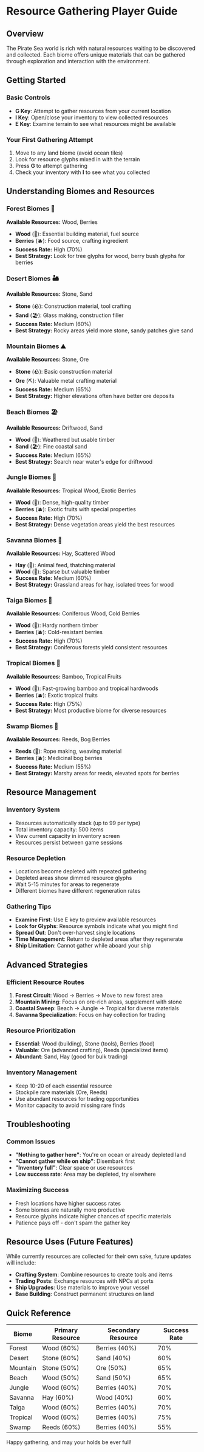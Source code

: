 # Resource Gathering Player Guide

## Overview

The Pirate Sea world is rich with natural resources waiting to be discovered and collected. Each biome offers unique materials that can be gathered through exploration and interaction with the environment.

## Getting Started

### Basic Controls
- **G Key**: Attempt to gather resources from your current location
- **I Key**: Open/close your inventory to view collected resources
- **E Key**: Examine terrain to see what resources might be available

### Your First Gathering Attempt
1. Move to any land biome (avoid ocean tiles)
2. Look for resource glyphs mixed in with the terrain
3. Press **G** to attempt gathering
4. Check your inventory with **I** to see what you collected

## Understanding Biomes and Resources

### Forest Biomes 🌲
**Available Resources:** Wood, Berries
- **Wood** (🌳): Essential building material, fuel source
- **Berries** (🫐): Food source, crafting ingredient
- **Success Rate:** High (70%)
- **Best Strategy:** Look for tree glyphs for wood, berry bush glyphs for berries

### Desert Biomes 🏜️
**Available Resources:** Stone, Sand
- **Stone** (🪨): Construction material, tool crafting
- **Sand** (🏖️): Glass making, construction filler
- **Success Rate:** Medium (60%)
- **Best Strategy:** Rocky areas yield more stone, sandy patches give sand

### Mountain Biomes ⛰️
**Available Resources:** Stone, Ore
- **Stone** (🪨): Basic construction material
- **Ore** (⛏️): Valuable metal crafting material
- **Success Rate:** Medium (65%)
- **Best Strategy:** Higher elevations often have better ore deposits

### Beach Biomes 🏖️
**Available Resources:** Driftwood, Sand
- **Wood** (🌳): Weathered but usable timber
- **Sand** (🏖️): Fine coastal sand
- **Success Rate:** Medium (65%)
- **Best Strategy:** Search near water's edge for driftwood

### Jungle Biomes 🌴
**Available Resources:** Tropical Wood, Exotic Berries
- **Wood** (🌳): Dense, high-quality timber
- **Berries** (🫐): Exotic fruits with special properties
- **Success Rate:** High (70%)
- **Best Strategy:** Dense vegetation areas yield the best resources

### Savanna Biomes 🌾
**Available Resources:** Hay, Scattered Wood
- **Hay** (🌾): Animal feed, thatching material
- **Wood** (🌳): Sparse but valuable timber
- **Success Rate:** Medium (60%)
- **Best Strategy:** Grassland areas for hay, isolated trees for wood

### Taiga Biomes 🌲
**Available Resources:** Coniferous Wood, Cold Berries
- **Wood** (🌳): Hardy northern timber
- **Berries** (🫐): Cold-resistant berries
- **Success Rate:** High (70%)
- **Best Strategy:** Coniferous forests yield consistent resources

### Tropical Biomes 🌺
**Available Resources:** Bamboo, Tropical Fruits
- **Wood** (🌳): Fast-growing bamboo and tropical hardwoods
- **Berries** (🫐): Exotic tropical fruits
- **Success Rate:** High (75%)
- **Best Strategy:** Most productive biome for diverse resources

### Swamp Biomes 🐸
**Available Resources:** Reeds, Bog Berries
- **Reeds** (🌿): Rope making, weaving material
- **Berries** (🫐): Medicinal bog berries
- **Success Rate:** Medium (55%)
- **Best Strategy:** Marshy areas for reeds, elevated spots for berries

## Resource Management

### Inventory System
- Resources automatically stack (up to 99 per type)
- Total inventory capacity: 500 items
- View current capacity in inventory screen
- Resources persist between game sessions

### Resource Depletion
- Locations become depleted with repeated gathering
- Depleted areas show dimmed resource glyphs
- Wait 5-15 minutes for areas to regenerate
- Different biomes have different regeneration rates

### Gathering Tips
- **Examine First**: Use E key to preview available resources
- **Look for Glyphs**: Resource symbols indicate what you might find
- **Spread Out**: Don't over-harvest single locations
- **Time Management**: Return to depleted areas after they regenerate
- **Ship Limitation**: Cannot gather while aboard your ship

## Advanced Strategies

### Efficient Resource Routes
1. **Forest Circuit**: Wood → Berries → Move to new forest area
2. **Mountain Mining**: Focus on ore-rich areas, supplement with stone
3. **Coastal Sweep**: Beach → Jungle → Tropical for diverse materials
4. **Savanna Specialization**: Focus on hay collection for trading

### Resource Prioritization
- **Essential**: Wood (building), Stone (tools), Berries (food)
- **Valuable**: Ore (advanced crafting), Reeds (specialized items)
- **Abundant**: Sand, Hay (good for bulk trading)

### Inventory Management
- Keep 10-20 of each essential resource
- Stockpile rare materials (Ore, Reeds)
- Use abundant resources for trading opportunities
- Monitor capacity to avoid missing rare finds

## Troubleshooting

### Common Issues
- **"Nothing to gather here"**: You're on ocean or already depleted land
- **"Cannot gather while on ship"**: Disembark first
- **"Inventory full"**: Clear space or use resources
- **Low success rate**: Area may be depleted, try elsewhere

### Maximizing Success
- Fresh locations have higher success rates
- Some biomes are naturally more productive
- Resource glyphs indicate higher chances of specific materials
- Patience pays off - don't spam the gather key

## Resource Uses (Future Features)

While currently resources are collected for their own sake, future updates will include:
- **Crafting System**: Combine resources to create tools and items
- **Trading Posts**: Exchange resources with NPCs at ports
- **Ship Upgrades**: Use materials to improve your vessel
- **Base Building**: Construct permanent structures on land

## Quick Reference

| Biome | Primary Resource | Secondary Resource | Success Rate |
|-------|------------------|-------------------|--------------|
| Forest | Wood (60%) | Berries (40%) | 70% |
| Desert | Stone (60%) | Sand (40%) | 60% |
| Mountain | Stone (50%) | Ore (50%) | 65% |
| Beach | Wood (50%) | Sand (50%) | 65% |
| Jungle | Wood (60%) | Berries (40%) | 70% |
| Savanna | Hay (60%) | Wood (40%) | 60% |
| Taiga | Wood (60%) | Berries (40%) | 70% |
| Tropical | Wood (60%) | Berries (40%) | 75% |
| Swamp | Reeds (60%) | Berries (40%) | 55% |

Happy gathering, and may your holds be ever full!